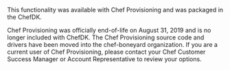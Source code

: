 This functionality was available with Chef Provisioning and was packaged
in the ChefDK.

Chef Provisioning was officially end-of-life on August 31, 2019 and is
no longer included with ChefDK. The Chef Provisioning source code and
drivers have been moved into the chef-boneyard organization. If you are
a current user of Chef Provisioning, please contact your Chef Customer
Success Manager or Account Representative to review your options.